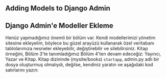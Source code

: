 ## Adding Models to Django Admin
## Django Admin'e Modeller Ekleme

Henüz yapmadığımız önemli bir bölüm var. Kendi modellerimizi yönetim sitesine ekleyelim, böylece bu güzel arayüzü kullanarak özel veritabanı tablolarımıza nesneler ekleyebilir, değiştirebilir ve silebilirsiniz. Kitap örneğini, Bölüm 3'te tanımladığımız Bölüm 4'ten devam edeceğiz: Yayıncı, Yazar ve Kitap. Kitap dizininde (mysite/books) `startapp`, admin.py adlı bir dosya oluşturmuş olmalıydı, değilse, kendiniz yaratın ve aşağıdaki kod satırlarını yazın:
